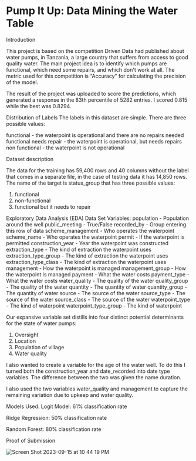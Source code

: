 # Pump It Up: Data Mining the Water Table

Introduction

This project is based on the competition Driven Data had published about water pumps, in Tanzania, a large country that suffers from access to good quality water. The main project idea is to identify which pumps are functional, which need some repairs, and which don't work at all. The metric used for this competition is “Accuracy” for calculating the precision of the model.

The result of the project was uploaded to score the predictions, which generated a response in the 83th percentile of 5282 entries. I scored 0.815 while the best was 0.8294.

Distribution of Labels
The labels in this dataset are simple. There are three possible values:

functional - the waterpoint is operational and there are no repairs needed
functional needs repair - the waterpoint is operational, but needs repairs
non functional - the waterpoint is not operational


Dataset description

The data for the training has 59,400 rows and 40 columns without the label that comes in a separate file, in the case of testing data it has 14,850 rows. The name of the target is status_group that has three possible values:
1)	functional 
2)	non-functional
3)	functional but it needs to repair

Exploratory Data Analysis (EDA)
Data Set Variables:
population - Population around the well
public_meeting - True/False
recorded_by - Group entering this row of data
scheme_management - Who operates the waterpoint
scheme_name - Who operates the waterpoint
permit - If the waterpoint is permitted
construction_year - Year the waterpoint was constructed
extraction_type - The kind of extraction the waterpoint uses
extraction_type_group - The kind of extraction the waterpoint uses
extraction_type_class - The kind of extraction the waterpoint uses
management - How the waterpoint is managed
management_group - How the waterpoint is managed
payment - What the water costs
payment_type - What the water costs
water_quality - The quality of the water
quality_group - The quality of the water
quantity - The quantity of water
quantity_group - The quantity of water
source - The source of the water
source_type - The source of the water
source_class - The source of the water
waterpoint_type - The kind of waterpoint
waterpoint_type_group - The kind of waterpoint

Our expansive variable set distills into four distinct potential determinants for the state of water pumps:
1)	Oversight
2)	Location
3)	Population of village
4)	Water quality


I also wanted to create a variable for the age of the water well. To do this I turned both the construction_year and date_recorded into date type variables. The difference between the two was given the name duration.

I also used the two variables water_quality and management to capture the remaining variation due to upkeep and water quality.

Models Used:
Logit Model: 61% classification rate

Ridge Regression: 50% classification rate

Random Forest: 80% classification rate

Proof of Submission

![Screen Shot 2023-09-15 at 10 44 19 PM](https://github.com/jconns/Pump-It-Up-Data-Mining-the-Water-Table/assets/48659723/735324d9-ffa5-4862-b353-c98ce22eef8a)

